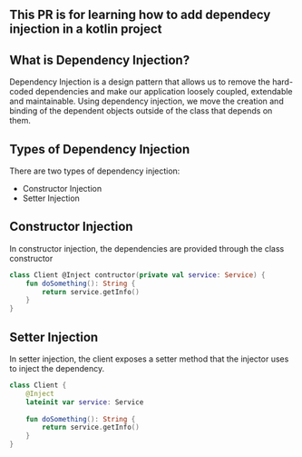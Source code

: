 ## This PR is for learning how to add dependecy injection in a kotlin project

## What is Dependency Injection?
Dependency Injection is a design pattern that allows us to remove the hard-coded dependencies and make our application loosely coupled, extendable and maintainable. Using dependency injection, we move the creation and binding of the dependent objects outside of the class that depends on them.

## Types of Dependency Injection
There are two types of dependency injection:
- Constructor Injection
- Setter Injection

## Constructor Injection
In constructor injection, the dependencies are provided through the class constructor
```kotlin
class Client @Inject contructor(private val service: Service) {
    fun doSomething(): String {
        return service.getInfo()
    }
}
```

## Setter Injection
In setter injection, the client exposes a setter method that the injector uses to inject the dependency.
```kotlin
class Client {
    @Inject
    lateinit var service: Service
    
    fun doSomething(): String {
        return service.getInfo()
    }
}
```